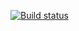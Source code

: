 [![Build status](https://ci.appveyor.com/api/projects/status/otg5us2vjdqx3j71?svg=true)](https://ci.appveyor.com/project/Romagor/hw-2-1-ci-json-schema)